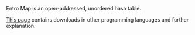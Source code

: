 Entro Map is an open-addressed, unordered hash table.

[This page](https://entrocraft.com/dungeon/data-structures/entro-map/) contains downloads in other programming languages and further explanation.
